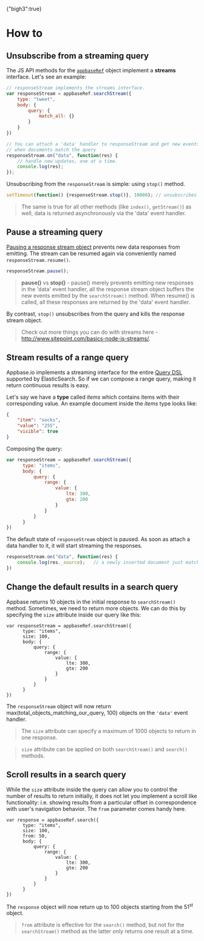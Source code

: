 {"bigh3":true}

# How to

## Unsubscribe from a streaming query

The JS API methods for the [``appbaseRef``](http://docs.appbase.io/scalr/javascript/api-reference.html#javascript-api-reference-setup-new-appbase) object implement a **streams** interface. Let's see an example:

```js
// responseStream implements the streams interface.
var responseStream = appbaseRef.searchStream({
    type: "tweet",
    body: {
        query: {
            match_all: {}
        }
    }
})

// You can attach a 'data' handler to responseStream and get new events
// when documents match the query
responseStream.on("data", function(res) {
    // handle new updates, one at a time.
    console.log(res);
});
```

Unsubscribing from the ``responseStream`` is simple: using ``stop()`` method.

```js
setTimeout(function() {responseStream.stop()}, 10000); // unsubscribes after 10s timeout
```

> <span class="fa fa-info-circle"></span> The same is true for all other methods (like ``index()``, ``getStream()``) as well, data is returned asynchronously via the 'data' event handler.

## Pause a streaming query

[Pausing a response stream object](https://nodejs.org/api/stream.html#stream_readable_pause) prevents new data responses from emitting. The stream can be resumed again via conveniently named ``responseStream.resume()``.

```js
responseStream.pause();
```

> <span class="fa fa-info-circle"></span> **pause()** vs **stop()** - pause() merely prevents emitting new responses in the 'data' event handler, all the response stream object buffers the new events emitted by the ``searchStream()`` method. When resume() is called, all these responses are returned by the 'data' event handler. 

By contrast, ``stop()`` unsubscribes from the query and kills the response stream object.

> <span class="fa fa-star"></span> Check out more things you can do with streams here -  http://www.sitepoint.com/basics-node-js-streams/.

## Stream results of a range query

Appbase.io implements a streaming interface for the entire [Query DSL](https://www.elastic.co/guide/en/elasticsearch/reference/1.7/query-dsl.html) supported by ElasticSearch. So if we can compose a range query, making it return continuous results is easy.

Let's say we have a **type** called *items* which contains items with their corresponding value. An example document inside the *items* type looks like:

```json
{
    "item": "socks",
    "value": "255",
    "visible": true
}
```

Composing the query:

```js
var responseStream = appbaseRef.searchStream({
      type: "items",
      body: {
          query: {
              range: {
                  value: {
                      lte: 300,
                      gte: 200
                  }
              }
          }
      }
})
```

The default state of ``responseStream`` object is paused. As soon as attach a data handler to it, it will start streaming the responses.

```js
responseStream.on("data", function(res) {
    console.log(res._source);   // a newly inserted document just matched the range query 
})
```

## Change the default results in a search query

Appbase returns 10 objects in the initial response to ``searchStream()`` method. Sometimes, we need to return more objects. We can do this by specifying the ``size`` attribute inside our query like this:

```
var responseStream = appbaseRef.searchStream({
      type: "items",
      size: 100,
      body: {
          query: {
              range: {
                  value: {
                      lte: 300,
                      gte: 200
                  }
              }
          }
      }
})
```

The ``responseStream`` object will now return max(total_objects_matching_our_query, 100) objects on the ``'data'`` event handler.

> <span class="fa fa-star"></span> The ``size`` attribute can specify a maximum of 1000 objects to return in one response.

> <span class="fa fa-info-circle"></span> ``size`` attribute can be applied on both ``searchStream()`` and ``search()`` methods.


## Scroll results in a search query

While the ``size`` attribute inside the query can allow you to control the number of results to return initially, it does not let you implement a scroll like functionality: i.e. showing results from a particular offset in correspondence with user's navigation behavior. The ``from`` parameter comes handy here.

```
var response = appbaseRef.search({
      type: "items",
      size: 100,
      from: 50,
      body: {
          query: {
              range: {
                  value: {
                      lte: 300,
                      gte: 200
                  }
              }
          }
      }
})
```

The ``response`` object will now return up to 100 objects starting from the 51<sup>st</sup> object.

> <span class="fa fa-info-circle"></span> ``from`` attribute is effective for the ``search()`` method, but not for the ``searchStream()`` method as the latter only returns one result at a time.
